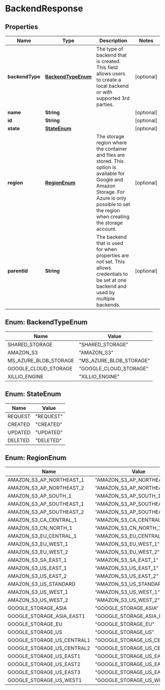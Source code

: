 
# BackendResponse

## Properties
Name | Type | Description | Notes
------------ | ------------- | ------------- | -------------
**backendType** | [**BackendTypeEnum**](#BackendTypeEnum) | The type of backend that is created. This field allows users to create a local backend or with supported 3rd parties. |  [optional]
**name** | **String** |  |  [optional]
**id** | **String** |  |  [optional]
**state** | [**StateEnum**](#StateEnum) |  |  [optional]
**region** | [**RegionEnum**](#RegionEnum) | The storage region where the container and files are stored. This option is available for Google and Amazon Storage. For Azure is only possible to set the region when creating the storage account. |  [optional]
**parentId** | **String** | The backend that is used for when properties are not set. This allows credentials to be set at one backend and used by multiple backends. |  [optional]


<a name="BackendTypeEnum"></a>
## Enum: BackendTypeEnum
Name | Value
---- | -----
SHARED_STORAGE | &quot;SHARED_STORAGE&quot;
AMAZON_S3 | &quot;AMAZON_S3&quot;
MS_AZURE_BLOB_STORAGE | &quot;MS_AZURE_BLOB_STORAGE&quot;
GOOGLE_CLOUD_STORAGE | &quot;GOOGLE_CLOUD_STORAGE&quot;
XILLIO_ENGINE | &quot;XILLIO_ENGINE&quot;


<a name="StateEnum"></a>
## Enum: StateEnum
Name | Value
---- | -----
REQUEST | &quot;REQUEST&quot;
CREATED | &quot;CREATED&quot;
UPDATED | &quot;UPDATED&quot;
DELETED | &quot;DELETED&quot;


<a name="RegionEnum"></a>
## Enum: RegionEnum
Name | Value
---- | -----
AMAZON_S3_AP_NORTHEAST_1 | &quot;AMAZON_S3_AP_NORTHEAST_1&quot;
AMAZON_S3_AP_NORTHEAST_2 | &quot;AMAZON_S3_AP_NORTHEAST_2&quot;
AMAZON_S3_AP_SOUTH_1 | &quot;AMAZON_S3_AP_SOUTH_1&quot;
AMAZON_S3_AP_SOUTHEAST_1 | &quot;AMAZON_S3_AP_SOUTHEAST_1&quot;
AMAZON_S3_AP_SOUTHEAST_2 | &quot;AMAZON_S3_AP_SOUTHEAST_2&quot;
AMAZON_S3_CA_CENTRAL_1 | &quot;AMAZON_S3_CA_CENTRAL_1&quot;
AMAZON_S3_CN_NORTH_1 | &quot;AMAZON_S3_CN_NORTH_1&quot;
AMAZON_S3_EU_CENTRAL_1 | &quot;AMAZON_S3_EU_CENTRAL_1&quot;
AMAZON_S3_EU_WEST_1 | &quot;AMAZON_S3_EU_WEST_1&quot;
AMAZON_S3_EU_WEST_2 | &quot;AMAZON_S3_EU_WEST_2&quot;
AMAZON_S3_SA_EAST_1 | &quot;AMAZON_S3_SA_EAST_1&quot;
AMAZON_S3_US_EAST_1 | &quot;AMAZON_S3_US_EAST_1&quot;
AMAZON_S3_US_EAST_2 | &quot;AMAZON_S3_US_EAST_2&quot;
AMAZON_S3_US_STANDARD | &quot;AMAZON_S3_US_STANDARD&quot;
AMAZON_S3_US_WEST_1 | &quot;AMAZON_S3_US_WEST_1&quot;
AMAZON_S3_US_WEST_2 | &quot;AMAZON_S3_US_WEST_2&quot;
GOOGLE_STORAGE_ASIA | &quot;GOOGLE_STORAGE_ASIA&quot;
GOOGLE_STORAGE_ASIA_EAST1 | &quot;GOOGLE_STORAGE_ASIA_EAST1&quot;
GOOGLE_STORAGE_EU | &quot;GOOGLE_STORAGE_EU&quot;
GOOGLE_STORAGE_US | &quot;GOOGLE_STORAGE_US&quot;
GOOGLE_STORAGE_US_CENTRAL1 | &quot;GOOGLE_STORAGE_US_CENTRAL1&quot;
GOOGLE_STORAGE_US_CENTRAL2 | &quot;GOOGLE_STORAGE_US_CENTRAL2&quot;
GOOGLE_STORAGE_US_EAST1 | &quot;GOOGLE_STORAGE_US_EAST1&quot;
GOOGLE_STORAGE_US_EAST2 | &quot;GOOGLE_STORAGE_US_EAST2&quot;
GOOGLE_STORAGE_US_EAST3 | &quot;GOOGLE_STORAGE_US_EAST3&quot;
GOOGLE_STORAGE_US_WEST1 | &quot;GOOGLE_STORAGE_US_WEST1&quot;



